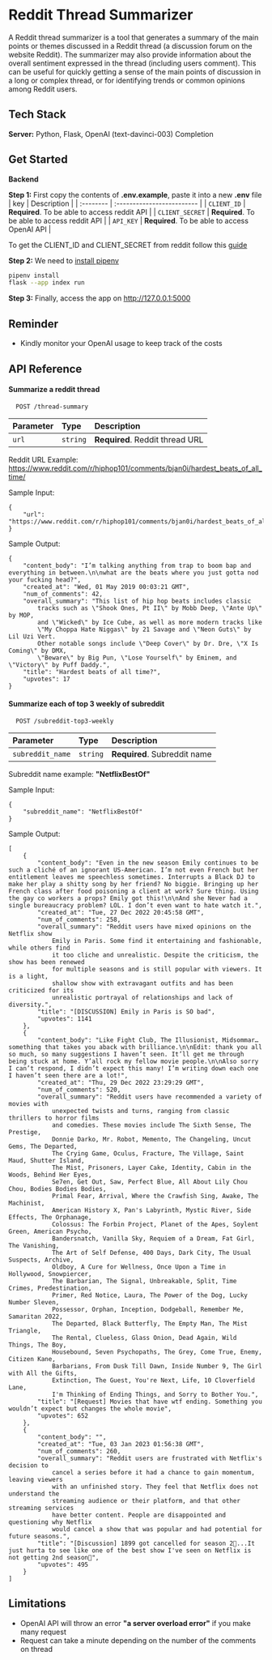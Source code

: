 
# Reddit Thread Summarizer

A Reddit thread summarizer is a tool that generates a summary of the main points or 
themes discussed in a Reddit thread (a discussion forum on the website Reddit). 
The summarizer may also provide information about the overall sentiment expressed in 
the thread (including users comment). 
This can be useful for quickly getting a sense of the main points of discussion in a long 
or complex thread, or for identifying trends or common opinions among Reddit users. 






## Tech Stack

**Server:** Python, Flask, OpenAI (text-davinci-003) Completion





## Get Started

**Backend**

**Step 1:** First copy the contents of **.env.example**, paste it into a new **.env** file
| key | Description                |
| :-------- | :------------------------- |
| `CLIENT_ID` | **Required**. To be able to access reddit API |
| `CLIENT_SECRET` | **Required**. To be able to access reddit API |
| `API_KEY` | **Required**. To be able to access OpenAI API |

To get the CLIENT_ID and CLIENT_SECRET from reddit follow this [guide](https://github.com/reddit-archive/reddit/wiki/OAuth2-Quick-Start-Example#first-steps)

**Step 2:** We need to [install pipenv](https://pipenv.pypa.io/en/latest/install/)

```bash
pipenv install
flask --app index run
```

**Step 3:** Finally, access the app on http://127.0.0.1:5000




## Reminder
- Kindly monitor your OpenAI usage to keep track of the costs


## API Reference

#### Summarize a reddit thread

```http
  POST /thread-summary
```

| Parameter | Type     | Description                |
| :-------- | :------- | :------------------------- |
| `url` | `string` | **Required**. Reddit thread URL |


Reddit URL Example: https://www.reddit.com/r/hiphop101/comments/bjan0i/hardest_beats_of_all_time/

Sample Input:
```
{
    "url": "https://www.reddit.com/r/hiphop101/comments/bjan0i/hardest_beats_of_all_time/"
}
```

Sample Output:
```
{
    "content_body": "I’m talking anything from trap to boom bap and everything in between.\n\nwhat are the beats where you just gotta nod your fucking head?",
    "created_at": "Wed, 01 May 2019 00:03:21 GMT",
    "num_of_comments": 42,
    "overall_summary": "This list of hip hop beats includes classic
        tracks such as \"Shook Ones, Pt II\" by Mobb Deep, \"Ante Up\" by MOP,
        and \"Wicked\" by Ice Cube, as well as more modern tracks like
        \"My Choppa Hate Niggas\" by 21 Savage and \"Neon Guts\" by Lil Uzi Vert.
        Other notable songs include \"Deep Cover\" by Dr. Dre, \"X Is Coming\" by DMX,
        \"Beware\" by Big Pun, \"Lose Yourself\" by Eminem, and \"Victory\" by Puff Daddy.",
    "title": "Hardest beats of all time?",
    "upvotes": 17
}
```
#### Summarize each of top 3 weekly of subreddit

```http
  POST /subreddit-top3-weekly
```

| Parameter | Type     | Description                       |
| :-------- | :------- | :-------------------------------- |
| `subreddit_name`      | `string` | **Required**. Subreddit name |

Subreddit name example: **"NetflixBestOf"**

Sample Input:
```
{
    "subreddit_name": "NetflixBestOf"
}
```

Sample Output:
```
[
    {
        "content_body": "Even in the new season Emily continues to be such a cliché of an ignorant US-American. I’m not even French but her entitlement leaves me speechless sometimes. Interrupts a Black DJ to make her play a shitty song by her friend? No biggie. Bringing up her French class after food poisoning a client at work? Sure thing. Using the gay co workers a props? Emily got this!\n\nAnd she Never had a single bureaucracy problem? LOL. I don’t even want to hate watch it.",
        "created_at": "Tue, 27 Dec 2022 20:45:58 GMT",
        "num_of_comments": 258,
        "overall_summary": "Reddit users have mixed opinions on the Netflix show 
            Emily in Paris. Some find it entertaining and fashionable, while others find 
            it too cliche and unrealistic. Despite the criticism, the show has been renewed 
            for multiple seasons and is still popular with viewers. It is a light, 
            shallow show with extravagant outfits and has been criticized for its 
            unrealistic portrayal of relationships and lack of diversity.",
        "title": "[DISCUSSION] Emily in Paris is SO bad",
        "upvotes": 1141
    },
    {
        "content_body": "Like Fight Club, The Illusionist, Midsommar… something that takes you aback with brilliance.\n\nEdit: thank you all so much, so many suggestions I haven’t seen. It’ll get me through being stuck at home. Y’all rock my fellow movie people.\n\nAlso sorry I can’t respond, I didn’t expect this many! I’m writing down each one I haven’t seen there are a lot!",
        "created_at": "Thu, 29 Dec 2022 23:29:29 GMT",
        "num_of_comments": 520,
        "overall_summary": "Reddit users have recommended a variety of movies with 
            unexpected twists and turns, ranging from classic thrillers to horror films 
            and comedies. These movies include The Sixth Sense, The Prestige,
            Donnie Darko, Mr. Robot, Memento, The Changeling, Uncut Gems, The Departed, 
            The Crying Game, Oculus, Fracture, The Village, Saint Maud, Shutter Island, 
            The Mist, Prisoners, Layer Cake, Identity, Cabin in the Woods, Behind Her Eyes, 
            Se7en, Get Out, Saw, Perfect Blue, All About Lily Chou Chou, Bodies Bodies Bodies,
            Primal Fear, Arrival, Where the Crawfish Sing, Awake, The Machinist, 
            American History X, Pan's Labyrinth, Mystic River, Side Effects, The Orphanage,
            Colossus: The Forbin Project, Planet of the Apes, Soylent Green, American Psycho,
            Bandersnatch, Vanilla Sky, Requiem of a Dream, Fat Girl, The Vanishing,
            The Art of Self Defense, 400 Days, Dark City, The Usual Suspects, Archive,
            Oldboy, A Cure for Wellness, Once Upon a Time in Hollywood, Snowpiercer,
            The Barbarian, The Signal, Unbreakable, Split, Time Crimes, Predestination,
            Primer, Red Notice, Laura, The Power of the Dog, Lucky Number Sleven,
            Possessor, Orphan, Inception, Dodgeball, Remember Me, Samaritan 2022, 
            The Departed, Black Butterfly, The Empty Man, The Mist Triangle, 
            The Rental, Clueless, Glass Onion, Dead Again, Wild Things, The Boy, 
            Housebound, Seven Psychopaths, The Grey, Come True, Enemy, Citizen Kane, 
            Barbarians, From Dusk Till Dawn, Inside Number 9, The Girl with All the Gifts,
            Extinction, The Guest, You're Next, Life, 10 Cloverfield Lane,
            I'm Thinking of Ending Things, and Sorry to Bother You.",
        "title": "[Request] Movies that have wtf ending. Something you wouldn’t expect but changes the whole movie",
        "upvotes": 652
    },
    {
        "content_body": "",
        "created_at": "Tue, 03 Jan 2023 01:56:38 GMT",
        "num_of_comments": 260,
        "overall_summary": "Reddit users are frustrated with Netflix's decision to
            cancel a series before it had a chance to gain momentum, leaving viewers
            with an unfinished story. They feel that Netflix does not understand the
            streaming audience or their platform, and that other streaming services
            have better content. People are disappointed and questioning why Netflix
            would cancel a show that was popular and had potential for future seasons.",
        "title": "[Discussion] 1899 got cancelled for season 2🤧...It just hurta to see like one of the best show I've seen on Netflix is not getting 2nd season🤧",
        "upvotes": 495
    }
]
```

## Limitations

- OpenAI API will throw an error **"a server overload error"** if you make many request
- Request can take a minute depending on the number of the comments on thread
